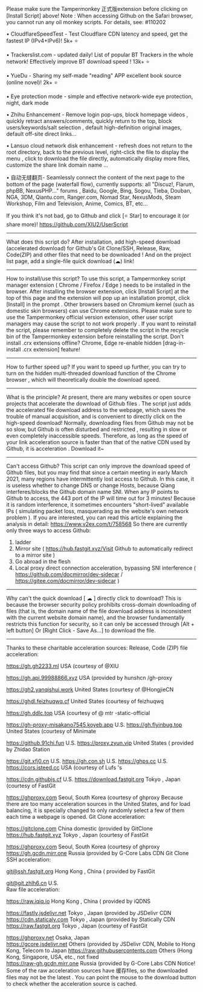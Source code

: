 Please make sure the Tampermonkey 正式版extension before clicking on [Install Script] above!
Note : When accessing Github on the Safari browser, you cannot run any oil monkey scripts. For details, see: #110202
         
•	CloudflareSpeedTest - Test Cloudflare CDN latency and speed, get the fastest IP (IPv4+IPv6)! 5k+ ⭐

•	Trackerslist.com - updated daily! List of popular BT Trackers in the whole network! Effectively improve BT download speed ! 13k+ ⭐

•	YueDu - Sharing my self-made "reading" APP excellent book source (online novel)! 2k+ ⭐

•	Eye protection mode - simple and effective network-wide eye protection, night, dark mode

•	Zhihu Enhancement - Remove login pop-ups, block homepage videos , quickly retract answers/comments, quickly return to the top, block users/keywords/salt selection , default high-definition original images, default off-site direct links...

•	Lansuo cloud network disk enhancement - refresh does not return to the root directory, back to the previous level, right-click the file to display the menu , click to download the file directly, automatically display more files, customize the share link domain name ...

•	自动无缝翻页- Seamlessly connect the content of the next page to the bottom of the page (waterfall flow), currently supports: all "Discuz!, Flarum, phpBB, NexusPHP..." forums , Baidu, Google, Bing, Sogou, Tieba, Douban, NGA, 3DM, Qiantu.com, Ranger.com, Nomad Star, NexusMods, Steam Workshop, Film and Television, Anime, Comics, BT, etc...

If you think it's not bad, go to Github and click [⭐ Star] to encourage it (or share more)! https://github.com/XIU2/UserScript
________________________________________
What does this script do?
After installation, add high-speed download (accelerated download) for Github's Git Clone/SSH, Release, Raw, Code(ZIP) and other files that need to be downloaded ! And on the project list page, add a single-file quick download (☁) link!
 
________________________________________
How to install/use this script?
To use this script, a Tampermonkey script manager extension ( Chrome / Firefox / Edge ) needs to be installed in the browser.
After installing the browser extension, click [Install Script] at the top of this page and the extension will pop up an installation prompt, click [Install] in the prompt .
Other browsers based on Chromium kernel (such as domestic skin browsers) can use Chrome extensions.
Please make sure to use the Tampermonkey official version extension, other user script managers may cause the script to not work properly .
If you want to reinstall the script, please remember to completely delete the script in the recycle bin of the Tampermonkey extension before reinstalling the script.
Don't install .crx extensions offline? Chrome, Edge re-enable hidden [drag-in-install .crx extension] feature!
________________________________________
How to further speed up?
If you want to speed up further, you can try to turn on the hidden multi-threaded download function of the Chrome browser , which will theoretically double the download speed.
________________________________________
What is the principle?
At present, there are many websites or open source projects that accelerate the download of Github files . The script just adds the accelerated file download address to the webpage, which saves the trouble of manual acquisition, and is convenient to directly click on the high-speed download!
Normally, downloading files from Github may not be so slow, but Github is often disturbed and restricted , resulting in slow or even completely inaccessible speeds. Therefore, as long as the speed of your link acceleration source is faster than that of the native CDN used by Github, it is acceleration . Download it~
________________________________________
Can't access Github?
This script can only improve the download speed of Github files, but you may find that since a certain meeting in early March 2021, many regions have intermittently lost access to Github.
In this case, it is useless whether to change DNS or change Hosts, because Qiang interferes/blocks the Github domain name SNI. When any IP points to Github to access, the 443 port of the IP will time out for 3 minutes!
Because it is random interference, it sometimes encounters "short-lived" available IPs ( simulating packet loss, masquerading as the website's own network problem ).
If you are interested, you can read this article explaining the analysis in detail: https://www.v2ex.com/t/758568
So there are currently only three ways to access Github:
1.	ladder
2.	Mirror site ( https://hub.fastgit.xyz/Visit Github to automatically redirect to a mirror site )
3.	Go abroad in the flesh
4.	Local proxy direct connection acceleration, bypassing SNI interference ( https://github.com/docmirror/dev-sidecar / https://gitee.com/docmirror/dev-sidecar )
________________________________________
Why can't the quick download [ ☁ ] directly click to download?
This is because the browser security policy prohibits cross-domain downloading of files (that is, the domain name of the file download address is inconsistent with the current website domain name), and the browser fundamentally restricts this function for security, so it can only be accessed through [Alt + left button] Or [Right Click - Save As...] to download the file.
________________________________________
Thanks to these charitable acceleration sources:
Release, Code (ZIP) file acceleration:
	
https://gh.gh2233.ml
USA (courtesy of @XIU

https://gh.api.99988866.xyz
USA (provided by hunshcn /gh-proxy

https://gh2.yanqishui.work
United States (courtesy of @HongjieCN

https://ghdl.feizhuqwq.cf
United States (courtesy of feizhuqwq

https://gh.ddlc.top
USA (courtesy of @ mtr -static-official

https://gh-proxy-misakano7545.koyeb.app
U.S.
https://gh.flyinbug.top
United States (courtesy of Minimate

https://github.91chi.fun
U.S.
https://proxy.zyun.vip
United States ( provided by Zhidao Station

https://git.xfj0.cn
U.S.
https://gh.con.sh
U.S.
https://ghps.cc
U.S.
https://cors.isteed.cc
USA (courtesy of Lufs 's

https://cdn.githubjs.cf
U.S.
https://download.fastgit.org
Tokyo , Japan (courtesy of FastGit

https://ghproxy.com
Seoul, South Korea (courtesy of ghproxy
Because there are too many acceleration sources in the United States, and for load balancing, it is specially changed to only randomly select a few of them each time a webpage is opened.
Git Clone acceleration:
		
https://gitclone.com
China domestic (provided by GitClone	
https://hub.fastgit.xyz
Tokyo , Japan (courtesy of FastGit

https://ghproxy.com
Seoul, South Korea (courtesy of ghproxy	
https://gh.gcdn.mirr.one
Russia (provided by G-Core Labs CDN	
Git Clone SSH acceleration:
		
git@ssh.fastgit.org	Hong Kong , China ( provided by FastGit

git@git.zhlh6.cn	U.S.	
Raw file acceleration:
		
https://raw.iqiq.io
Hong Kong , China ( provided by iQDNS

https://fastly.jsdelivr.net
Tokyo , Japan (provided by JSDelivr CDN	
https://cdn.staticaly.com
Tokyo , Japan (provided by Statically CDN	
https://raw.fastgit.org
Tokyo , Japan (courtesy of FastGit

https://ghproxy.net
Osaka, Japan	
https://gcore.jsdelivr.net
Others (provided by JSDelivr CDN, Mobile to Hong Kong, Telecom to Japan	
https://raw.githubusercontents.com
Others (Hong Kong, Singapore, USA, etc., not fixed	
https://raw-gh.gcdn.mirr.one
Russia (provided by G-Core Labs CDN	
Notice! Some of the raw acceleration sources have 缓存files, so the downloaded files may not be the latest . You can point the mouse to the download button to check whether the acceleration source is cached.
